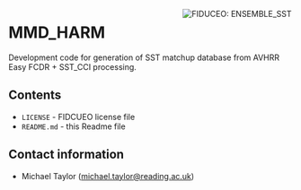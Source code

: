 <img alt="FIDUCEO: ENSEMBLE_SST" align="right" src="http://www.fiduceo.\
eu/sites/default/files/FIDUCEO-logo.png">

# MMD_HARM

Development code for generation of SST matchup database from AVHRR Easy FCDR + SST_CCI processing.

## Contents

* `LICENSE` - FIDCUEO license file
* `README.md` - this Readme file

## Contact information

* Michael Taylor (michael.taylor@reading.ac.uk)



